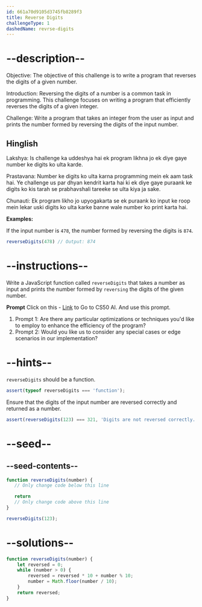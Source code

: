 ```yaml
---
id: 661a70d9105d3745fb8289f3
title: Reverse Digits
challengeType: 1
dashedName: revrse-digits
---
```


# --description--

Objective: The objective of this challenge is to write a program that reverses the digits of a given number.

Introduction: Reversing the digits of a number is a common task in programming. This challenge focuses on writing a program that efficiently reverses the digits of a given integer.

Challenge: Write a program that takes an integer from the user as input and prints the number formed by reversing the digits of the input number.

<h2>Hinglish</h2>

Lakshya:
 Is challenge ka uddeshya hai ek program likhna jo ek diye gaye number ke digits ko ulta karde.

Prastavana:
 Number ke digits ko ulta karna programming mein ek aam task hai. Ye challenge us par dhyan kendrit karta hai ki ek diye gaye puraank ke digits ko kis tarah se prabhavshali tareeke se ulta kiya ja sake.

Chunauti: Ek program likho jo upyogakarta se ek puraank ko input ke roop mein lekar uski digits ko ulta karke banne wale number ko print karta hai.

**Examples:**

If the input number is `478`, the number formed by reversing the digits is `874`.

```js
reverseDigits(478) // Output: 874
```

# --instructions--

Write a JavaScript function called `reverseDigits` that takes a number as input and prints the number formed by `reversing` the digits of the given number.

**Prompt** 
Click on this - <a href = "https://cs50.ai/chat">Link</a> to Go to CS50 AI.
And use this prompt.

1. Prompt 1: Are there any particular optimizations or techniques you'd like to employ to enhance the efficiency of the program?</br>
2. Prompt 2: Would you like us to consider any special cases or edge scenarios in our implementation?

# --hints--

`reverseDigits` should be a function.

```js
assert(typeof reverseDigits === 'function');
```

Ensure that the digits of the input number are reversed correctly and returned as a number.


```js
assert(reverseDigits(123) === 321, 'Digits are not reversed correctly.');

```

# --seed--
## --seed-contents--

```js
function reverseDigits(number) {
   // Only change code below this line

   return
   // Only change code above this line
}

reverseDigits(123);

```

# --solutions--

```js
function reverseDigits(number) {
    let reversed = 0;
    while (number > 0) {
        reversed = reversed * 10 + number % 10;
        number = Math.floor(number / 10);
    }
    return reversed;
}
```

